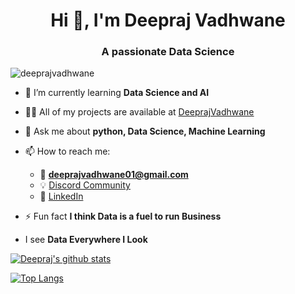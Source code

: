 <h1 align="center">Hi 👋, I'm Deepraj Vadhwane</h1>
<h3 align="center">A passionate Data Science </h3>

<p align="left"> <img src="https://komarev.com/ghpvc/?username=deeprajvadhwane&label=Profile%20views&color=0e75b6&style=flat" alt="deeprajvadhwane" /> </p>

- 🌱 I’m currently learning **Data Science and AI**

- 👨‍💻 All of my projects are available at [DeeprajVadhwane](DeeprajVadhwane)

- 💬 Ask me about **python, Data Science, Machine Learning**

- 📫 How to reach me:
  - 📧 **deeprajvadhwane01@gmail.com**
  - :bulb: [Discord Community](https://discord.gg/C2C9Ys9j)
  - :office: [LinkedIn](https://www.linkedin.com/in/deepraj-vadhwane/)

- ⚡ Fun fact **I think Data is a fuel to run Business**
- I see **Data Everywhere I Look**
 
[![Deepraj's github stats](https://github-readme-stats.vercel.app/api?username=DeeprajVadhwane&count_private=true&show_icons=true&theme=dracula&hide_rank=false)](https://github.com/DeeprajVadhwane?tab=repositories)

[![Top Langs](https://github-readme-stats.vercel.app/api/top-langs/?username=DeeprajVadhwane)](https://github.com/DeeprajVadhwane?tab=repositories)



